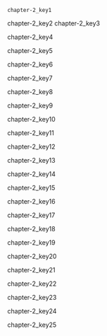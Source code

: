 ```ngMeta
chapter-2_key1
```

chapter-2_key2
chapter-2_key3


chapter-2_key4


chapter-2_key5


chapter-2_key6


chapter-2_key7


chapter-2_key8


chapter-2_key9


chapter-2_key10


chapter-2_key11


chapter-2_key12


chapter-2_key13


chapter-2_key14


chapter-2_key15


chapter-2_key16


chapter-2_key17


chapter-2_key18



chapter-2_key19



chapter-2_key20


chapter-2_key21


chapter-2_key22


chapter-2_key23



chapter-2_key24



chapter-2_key25
